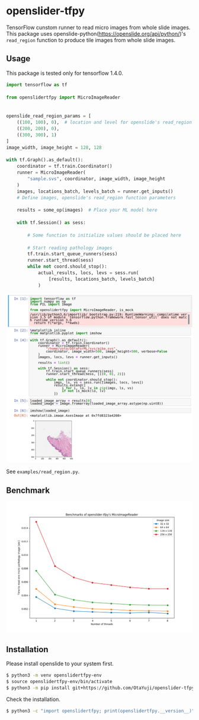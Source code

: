 # openslider-tfpy

TensorFlow cunstom runner to read micro images from whole slide images.
This package uses openslide-python(https://openslide.org/api/python/)'s `read_region` function to produce tile images from whole slide images.


## Usage

This package is tested only for tensorflow 1.4.0.


~~~python
import tensorflow as tf

from openslidertfpy import MicroImageReader


openslide_read_region_params = [
    ((100, 100), 0),  # location and level for openslide's read_region func
    ((200, 200), 0),
    ((300, 300), 1)
]
image_width, image_height = 128, 128

with tf.Graph().as_default():
    coordinator = tf.train.Coordinator()
    runner = MicroImageReader(
        "sample.svs", coordinator, image_width, image_height
    )
    images, locations_batch, levels_batch = runner.get_inputs()
    # Define images, openslide's read_region function parameters

    results = some_op(images)  # Place your ML model here

    with tf.Session() as sess:

        # Some function to initialize values should be placed here

        # Start reading pathology images
        tf.train.start_queue_runners(sess)
        runner.start_thread(sess)
        while not coord.should_stop():
            actual_results, locs, levs = sess.run(
                [results, locations_batch, levels_batch]
            )
~~~

![](docs/ipnb-example.png)

See `examples/read_region.py`.


## Benchmark

![](docs/benchmark.png)


## Installation

Please install openslide to your system first.

~~~sh
$ python3 -m venv openslidertfpy-env
$ source openslidertfpy-env/bin/activate
$ python3 -m pip install git+https://github.com/OtaYuji/openslider-tfpy
~~~

Check the installation.

~~~sh
$ python3 -c "import openslidertfpy; print(openslidertfpy.__version__)"
~~~
